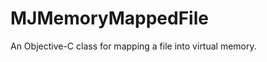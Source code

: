 MJMemoryMappedFile
==================

An Objective-C class for mapping a file into virtual memory.

